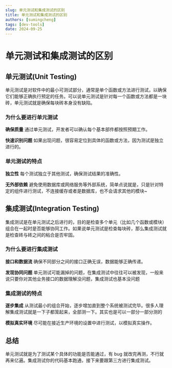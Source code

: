 ```yaml
---
slug: 单元测试和集成测试的区别
title: 单元测试和集成测试的区别
authors: [sumingcheng]
tags: [dev-tools]
date: 2024-09-25
---
```


# 单元测试和集成测试的区别

## 单元测试(Unit Testing)

单元测试是对软件中的最小可测试部分，通常是单个函数或方法进行测试，以确保它们能够正确执行预定的任务。可以说单元测试是针对每一个函数或方法都是一块砖，单元测试就是确保每块砖本身没有缺陷。

### 为什么要进行单元测试

**确保质量** 通过单元测试，开发者可以确认每个基本部件都按照预期工作。

**快速识别问题** 如果出现问题，很容易定位到具体的函数或方法，因为测试是独立进行的。

### 单元测试的特点

**独立性** 每个测试独立于其他测试，确保测试结果的准确性。

**无外部依赖** 避免使用数据库或网络服务等外部系统，简单点说就是，只是针对特定的组件进行测试，不连接缓存或者是数据库，也不会请求其他的模块~

## 集成测试(Integration Testing)

集成测试是在单元测试之后进行的，目的是检查多个单元（比如几个函数或模块）组合在一起时是否能够协同工作。如果说单元测试是检查每块砖，那么集成测试就是检查砖与砖之间的粘合是否牢固。

### 为什么要进行集成测试

**接口和数据流** 确保不同部分之间的接口正确无误，数据能够正确传递。

**发现协同问题** 单元测试可能漏掉的问题，在集成测试中往往可以被发现，一般来说只要你对其他业务接口的数据理解没问题，集成测试也基本没问题

### 集成测试的特点

**逐步集成** 从测试最小的组合开始，逐步增加直到整个系统被测试完毕。很多人理解集成测试就是一下子都笼起来，全部测一下。其实也是可以一部分一部分测的

**模拟真实环境** 尽可能在接近生产环境的设置中进行测试，以模拟真实操作。

## 总结

单元测试就是为了测试某个具体的功能是否能通过，有 bug 就改完再测，不行就再来亿遍。集成测试你的代码基本跑通，接下来要跟第三方进行集成测试。
